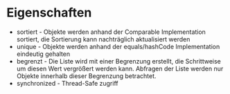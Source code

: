 # Eigenschaften #
- sortiert - Objekte werden anhand der Comparable Implementation sortiert, die Sortierung kann nachträglich aktualisiert werden
- unique - Objekte werden anhand der equals/hashCode Implementation eindeutig gehalten
- begrenzt - Die Liste wird mit einer Begrenzung erstellt, die Schrittweise um diesen Wert vergrößert werden kann. Abfragen der Liste werden nur Objekte innerhalb dieser Begrenzung betrachtet. 
- synchronized - Thread-Safe zugriff
